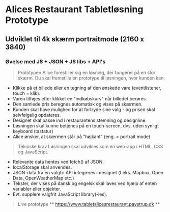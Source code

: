 # Alices Restaurant Tabletløsning Prototype
## Udviklet til 4k skærm portraitmode (2160 x 3840)
### Øvelse med JS + JSON + JS libs + API's

 
> Prototypen
> Alice forestiller sig en løsning, der fungerer på en stor skærm. Du skal fremstille en prototype til løsningen, hvor kunden kan:

- Klikke på et billede eller en tegning af den ønskede vare (eventlistener, touch = klik).
- Varen tilføjes efter klikket en "indkøbskurv" når billedet berøres.
- Den samlede pris beregnes automatisk og vises på skærmen.
- Kunden skal have mulighed for at fortryde sine valg - og prisen skal selvfølgelig opdateres.
- Designet skal passe ind i restaurantens stemning og designline.
- Løsningen skal kunne betjenes på en touch-screen, dvs. uden synligt keyboard (tastatur)
- Alice ønsker, at skærmen står på "højkant" (eng. = portrait mode)
 

> Tekniske krav
> Løsningen skal udvikles som en web-app i HTML, CSS og JavaScript.
- Relevante data hentes ved fetch() af JSON.
- localStorage skal anvendes.
- JSON-data fra en valgfri API integreres i designet (f.eks. Mapbox, Open Data, OpenWeatherMap etc.) 
- Tekster, der vises på dansk og engelsk skal laves ved hjælp af enten variabler eller objekter.
- Evt. supplere valgfrit JavaScript library(-ies).

> Live prototype
** https://www.tabletalicesrestaurant.paystrup.dk **
